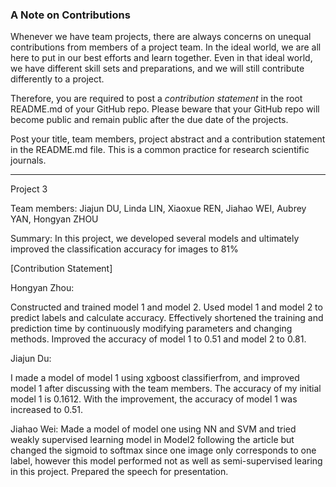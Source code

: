 ### A Note on Contributions

Whenever we have team projects, there are always concerns on unequal contributions from members of a project team. In the ideal world, we are all here to put in our best efforts and learn together. Even in that ideal world, we have different skill sets and preparations, and we will still contribute differently to a project. 

Therefore, you are required to post a *contribution statement* in the root README.md of your GitHub repo. Please beware that your GitHub repo will become public and remain public after the due date of the projects. 

Post your title, team members, project abstract and a contribution statement in the README.md file.  This is a common practice for research scientific journals. 

---

Project 3

Team members: Jiajun DU, Linda LIN, Xiaoxue REN, Jiahao WEI, Aubrey YAN, Hongyan ZHOU

Summary: In this project, we developed several models and ultimately improved the classification accuracy for images to 81%

[Contribution Statement] 

Hongyan Zhou: 

Constructed and trained model 1 and model 2. Used model 1 and model 2 to predict labels and calculate accuracy. Effectively shortened the training and prediction time by continuously modifying parameters and changing methods. Improved the accuracy of model 1 to 0.51 and model 2 to 0.81.

Jiajun Du:

I made a model of model 1 using xgboost classifierfrom, and improved model 1 after discussing with the team members.  The accuracy of my initial model 1 is 0.1612.  With the improvement, the accuracy of model 1 was increased to 0.51.

Jiahao Wei:
Made a model of model one using NN and SVM and tried weakly supervised learning model in Model2 following the article but changed the sigmoid to softmax since one image only corresponds to one label, however this model performed not as well as semi-supervised learing in this project.
Prepared the speech for presentation.  